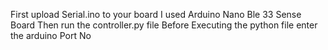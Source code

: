 First upload Serial.ino to your board I used Arduino Nano Ble 33 Sense Board
Then run the controller.py file
Before Executing the python file enter the arduino Port No